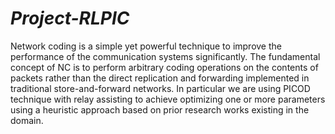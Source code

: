 # _Project-RLPIC_

Network coding is a simple yet powerful technique to improve the performance of the
communication systems significantly. The fundamental concept of NC is to perform arbitrary
coding operations on the contents of packets rather than the direct replication and forwarding
implemented in traditional store-and-forward networks. In particular we are using PICOD technique
with relay assisting to achieve optimizing one or more parameters using a heuristic approach
based on prior research works existing in the domain.
